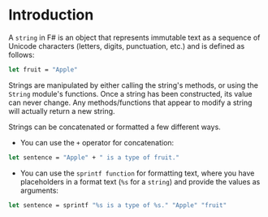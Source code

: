 # Introduction

A `string` in F# is an object that represents immutable text as a sequence of Unicode characters (letters, digits, punctuation, etc.) and is defined as follows:

```fsharp
let fruit = "Apple"
```

Strings are manipulated by either calling the string's methods, or using the `String` module's functions. Once a string has been constructed, its value can never change. Any methods/functions that appear to modify a string will actually return a new string.

Strings can be concatenated or formatted a few different ways.
* You can use the `+` operator for concatenation:
```fsharp
let sentence = "Apple" + " is a type of fruit."
```
* You can use the `sprintf function` for formatting text, where you have placeholders in a format text (`%s` for a `string`) and provide the values as arguments:
```fsharp
let sentence = sprintf "%s is a type of %s." "Apple" "fruit"
```